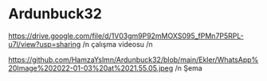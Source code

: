 # Ardunbuck32

https://drive.google.com/file/d/1V03gm9P92mMOXS095_fPMn7P5RPL-u7l/view?usp=sharing /n
çalışma videosu /n

https://github.com/HamzaYslmn/Ardunbuck32/blob/main/Ekler/WhatsApp%20Image%202022-01-03%20at%2021.55.05.jpeg /n
Şema

